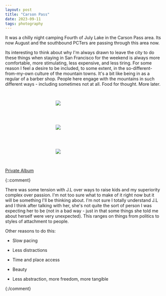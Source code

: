 ```yaml
---
layout: post
title: "Carson Pass"
date: 2023-09-11
tags: photography
---
```


It was a chilly night camping Fourth of July Lake in the Carson Pass area. Its now August and the southbound PCTers are passing through this area now.

Its interesting to think about why I'm always drawn to leave the city to do these things when staying in San Francisco for the weekend is always more comfortable, more stimulating, less expensive, and less tiring. For some reason I feel a desire to be included, to some extent, in the so-different-from-my-own culture of the mountain towns. It's a bit like being in as a regular of a barber shop. People here engage with the mountains in such different ways - including sometimes not at all. Food for thought. More later.

<br>
<p align="center">
<img style="max-width: 1024px; margin: 0 0 0 -162px;" src="https://drive.google.com/uc?id=119D-0fRrrkKOqKNnwgGVppF9b67yu6Wu">
</p>
<br>

<br>
<p align="center">
<img style="max-width: 1024px; margin: 0 0 0 -162px;" src="https://drive.google.com/uc?id=10xvcpRIk8at_gdfMOh-jXr4zV_IghJKL">
</p>
<br>

<br>
<p align="center">
<img style="max-width: 1024px; margin: 0 0 0 -162px;" src="https://drive.google.com/uc?id=1vD99pTW4GqQnGcpbIbRu-GbidlKC0foT">
</p>
<br>

[Private Album](https://jstrieb.github.io/link-lock/#eyJ2IjoiMC4wLjEiLCJlIjoiTXFXWWEzN1o4TmFmS3lzeGRlcHR5QTE0Y3RvcHVWNVF6STd3OWM4cnJjWHNBYlpqK0JlQlhuZ0N4cFU3VURoTTd4ZVlRS05uWkNtZnVXMlFXVU9iZEVxQ2xCNmZrYjJCY3NKWUsxQmFpRDd3a1lURGNvTythbW1aNy9NaVBOOEpZcG1FdmIxbHRRPT0iLCJoIjoiZnJhbmtseSIsInMiOiJ5RzJVM0JkeUFnRmk4QnFHNEg4VkpnPT0iLCJpIjoiOEJOWFNJay9UMUpldy8xWiJ9)

{::comment}

There was some tension with J.L over ways to raise kids and my superiority complex over passion. I'm not too sure what to make of it right now but it will be something I'll be thinking about. I'm not sure I totally understand J.L and I think after talking with her, she's not quite the sort of person I was expecting her to be (not in a bad way - just in that some things she told me about herself were very unexpected). This ranges on things from politics to styles of attachment to people.

Other reasons to do this:

* Slow pacing

* Less distractions

* Time and place access

* Beauty

* Less abstraction, more freedom, more tangible

{:/comment}